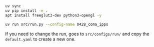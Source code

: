 ```bash
uv sync
uv pip install -e . 
apt install freeglut3-dev python3-opengl -y

uv run src/run.py --config-name 0428_coma_ippo
```

If you need to change the run, goes to `src/configs/run/` and copy the `default.yaml` to create a new one.